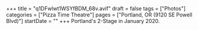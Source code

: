 +++
title = "q1DFwlwt1WSYfBDM_68v.avif"
draft = false
tags = ["Photos"]
categories = ["Pizza Time Theatre"]
pages = ["Portland, OR (9120 SE Powell Blvd)"]
startDate = ""
+++
Portland's 2-Stage in January 2020.
